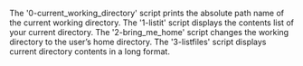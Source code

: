 The '0-current_working_directory' script prints the absolute path name of the current working directory.
The '1-listit' script displays the contents list of your current directory.
The '2-bring_me_home' script changes the working directory to the user’s home directory.
The '3-listfiles' script displays current directory contents in a long format.
